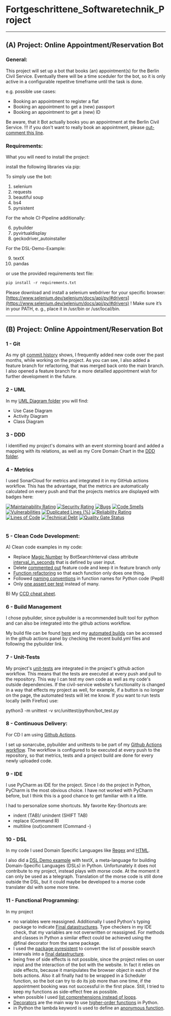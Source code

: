 # Fortgeschrittene_Softwaretechnik_Project

---------------------------------------------------
## (A) Project: Online Appointment/Reservation Bot

### General:
This project will set up a bot that books (an) appointment(s) for the Berlin Civil Service.
Eventually there will be a time sceduler for the bot, so
it is only active in a configurable repetitve timeframe until the task is done.

e.g. possible use cases: 
- Booking an appointment to register a flat
- Booking an appointment to get a (new) passport
- Booking an appointment to get a (new) ID

Be aware, that it Bot actually books you an appointment at the Berlin Civil Service.
!!! if you don't want to really book an appointment, please [out-comment this line](https://github.com/7AtAri/Fortgeschrittene_Softwaretechnik_Project/blob/598a539043de9ffef8297085fe602aaa9dfa07e3/src/main/python/main.py#L81).

### Requirements:
What you will need to install the project:

install the following libraries via pip: 

To simply use the bot:
1) selenium
2) requests
3) beautiful soup 
4) bs4
5) pyrsistent

For the whole CI-Pipeline additionally:

6) pybuilder
7) pyvirtualdisplay
8) geckodriver_autoinstaller

For the DSL-Demo-Example:

9) textX
10) pandas

or use the provided requirements text file:
```diff 
pip install -r requirements.txt
```

Please download and install a selenium webdriver for your specific browser:
[https://www.selenium.dev/selenium/docs/api/py/#drivers](https://www.selenium.dev/selenium/docs/api/py/#drivers)
! Make sure it’s in your PATH, e. g., place it in /usr/bin or /usr/local/bin.

--------------------------------------------------
## (B) Project: Online Appointment/Reservation Bot

### 1 - Git
As my git [commit history](https://github.com/7AtAri/Fortgeschrittene_Softwaretechnik_Project/commits) shows,
I frequently added new code over the past months, while working on the project. As you can see, I also added a feature branch for refactoring, 
that was merged back onto the main branch. I also opened a feature branch for a more detailled appointment wish for further development in the future.

### 2 - UML 

In my [UML Diagram folder](https://github.com/7AtAri/Fortgeschrittene_Softwaretechnik_Project/tree/main/UML_Diagrams) you will find:
- Use Case Diagram
- Activity Diagram
- Class Diagram

### 3 - DDD 

I identified my project's domains with an event storming board and added a mapping with its relations, as well as my Core Domain Chart in the [DDD folder](https://github.com/7AtAri/Fortgeschrittene_Softwaretechnik_Project/tree/main/event%20storming:DDD).

### 4 - Metrics
I used SonarCloud for metrics and integrated it in my GitHub actions workflow. 
This has the advantage, that the metrics are automatically calculated on every push 
and that the projects metrics are displayed with badges here:

[![Maintainability Rating](https://sonarcloud.io/api/project_badges/measure?project=7AtAri_Fortgeschrittene_Softwaretechnik_Project&metric=sqale_rating)](https://sonarcloud.io/summary/new_code?id=7AtAri_Fortgeschrittene_Softwaretechnik_Project)
[![Security Rating](https://sonarcloud.io/api/project_badges/measure?project=7AtAri_Fortgeschrittene_Softwaretechnik_Project&metric=security_rating)](https://sonarcloud.io/summary/new_code?id=7AtAri_Fortgeschrittene_Softwaretechnik_Project)
[![Bugs](https://sonarcloud.io/api/project_badges/measure?project=7AtAri_Fortgeschrittene_Softwaretechnik_Project&metric=bugs)](https://sonarcloud.io/summary/new_code?id=7AtAri_Fortgeschrittene_Softwaretechnik_Project)
[![Code Smells](https://sonarcloud.io/api/project_badges/measure?project=7AtAri_Fortgeschrittene_Softwaretechnik_Project&metric=code_smells)](https://sonarcloud.io/summary/new_code?id=7AtAri_Fortgeschrittene_Softwaretechnik_Project)
[![Vulnerabilities](https://sonarcloud.io/api/project_badges/measure?project=7AtAri_Fortgeschrittene_Softwaretechnik_Project&metric=vulnerabilities)](https://sonarcloud.io/summary/new_code?id=7AtAri_Fortgeschrittene_Softwaretechnik_Project)
[![Duplicated Lines (%)](https://sonarcloud.io/api/project_badges/measure?project=7AtAri_Fortgeschrittene_Softwaretechnik_Project&metric=duplicated_lines_density)](https://sonarcloud.io/summary/new_code?id=7AtAri_Fortgeschrittene_Softwaretechnik_Project)
[![Reliability Rating](https://sonarcloud.io/api/project_badges/measure?project=7AtAri_Fortgeschrittene_Softwaretechnik_Project&metric=reliability_rating)](https://sonarcloud.io/summary/new_code?id=7AtAri_Fortgeschrittene_Softwaretechnik_Project)
[![Lines of Code](https://sonarcloud.io/api/project_badges/measure?project=7AtAri_Fortgeschrittene_Softwaretechnik_Project&metric=ncloc)](https://sonarcloud.io/summary/new_code?id=7AtAri_Fortgeschrittene_Softwaretechnik_Project)
[![Technical Debt](https://sonarcloud.io/api/project_badges/measure?project=7AtAri_Fortgeschrittene_Softwaretechnik_Project&metric=sqale_index)](https://sonarcloud.io/summary/new_code?id=7AtAri_Fortgeschrittene_Softwaretechnik_Project)
[![Quality Gate Status](https://sonarcloud.io/api/project_badges/measure?project=7AtAri_Fortgeschrittene_Softwaretechnik_Project&metric=alert_status)](https://sonarcloud.io/summary/new_code?id=7AtAri_Fortgeschrittene_Softwaretechnik_Project)
# 

### 5 - Clean Code Development: 

A) Clean code examples in my code:
- Replace [Magic Number](https://github.com/7AtAri/Fortgeschrittene_Softwaretechnik_Project/commit/78fa9ea433ef4b0d0d6018476a5b46a57d7e61fd) by BotSearchInterval class attribute [interval_in_seconds](https://github.com/7AtAri/Fortgeschrittene_Softwaretechnik_Project/blob/bf32637d7460062c24e1fd9ba7a6a254d175f331/src/main/python/main.py#L74) that is defined by user input.
- Delete [commented out](https://github.com/7AtAri/Fortgeschrittene_Softwaretechnik_Project/commit/abd6c4d2023cb7f22c0f9ff6980eebc7e4ab1202#diff-d283440e31c4e4b0db72165fa8e9adb638efc0895f3628a8bfd6903f307fd233) feature code and keep it in feature branch only
- [Function refactoring](https://github.com/7AtAri/Fortgeschrittene_Softwaretechnik_Project/commit/1eca63492484012cd03e442262f2afa28e316180) so that each function only does one thing.
- Followed [naming conventions](https://github.com/7AtAri/Fortgeschrittene_Softwaretechnik_Project/commit/1eca63492484012cd03e442262f2afa28e316180) in function names for Python code (Pep8)
- Only [one assert per test](https://github.com/7AtAri/Fortgeschrittene_Softwaretechnik_Project/blob/3194efe07d6b149e74f2e7e78ca3272a78170d68/src/unittest/python/appointmentbot_tests.py#L37) instead of many.

B) My [CCD cheat sheet](https://github.com/7AtAri/Fortgeschrittene_Softwaretechnik_Project/blob/main/CCD_cheat_sheet.pdf).


### 6 - Build Management
I chose pybuilder, since pybuilder is a recommended built tool for python
and can also be integrated into the github actions workflow.

My build file can be found [here](https://github.com/7AtAri/Fortgeschrittene_Softwaretechnik_Project/blob/main/build.py)
and my [automated builds](https://github.com/7AtAri/Fortgeschrittene_Softwaretechnik_Project/actions) can be accessed in the github actions
panel by checking the recent build.yml files and following the pybuilder link.


### 7 - Unit-Tests
My project's [unit-tests](https://github.com/7AtAri/Fortgeschrittene_Softwaretechnik_Project/blob/main/src/unittest/python/bot_test.py) are integrated in the project's github action workflow. This means that the tests are executed at every push and pull to the repository. This way I can test my own code as well as my code's outside dependencies. If the civil-service website's functionality is changed in a way that effects my project as well, for example, if a button is no longer on the page, the automated tests will let me know.
If you want to run tests locally (with Firefox) use:

python3 -m unittest -v src/unittest/python/bot_test.py

### 8 - Continuous Delivery:

For CD I am using [Github Actions](https://github.com/7AtAri/Fortgeschrittene_Softwaretechnik_Project/actions). 

I set up sonarcube, pybuilder and unittests to be part of my [Github Actions workflow](https://github.com/7AtAri/Fortgeschrittene_Softwaretechnik_Project/blob/main/.github/workflows/build.yml).
The workflow is configured to be executed at every push to the repository, so that metrics, tests and a project build are done for every newly uploaded code. 

### 9 - IDE
I use PyCharm as IDE for the project. Since I do the project in Python,
PyCharm is the most obvious choice. I have not worked with PyCharm before, but I think this is a good chance to get familiar with it a little.

I had to personalize some shortcuts.
My favorite Key-Shortcuts are: 

- indent (TAB)/ unindent (SHIFT TAB)
- replace (Command R)
- multiline (out)comment (Command -) 

### 10 - DSL

In my code I used Domain Specific Languages like [Regex](https://github.com/7AtAri/Fortgeschrittene_Softwaretechnik_Project/blob/b70d9798e5442b6cdc6f25cb50c4bbcd42521b24/src/main/python/user_input.py#L36) and [HTML](https://github.com/7AtAri/Fortgeschrittene_Softwaretechnik_Project/blob/b70d9798e5442b6cdc6f25cb50c4bbcd42521b24/src/main/python/civilservice_bot.py#L162). 

I also did a [DSL Demo example](https://github.com/7AtAri/Fortgeschrittene_Softwaretechnik_Project/tree/main/DSL) with
textX, a meta-language for building Domain-Specific Languages (DSLs) in Python. Unfortunately it does not contribute to my project, instead plays with morse code. At the moment it can only be used as a telegraph. Translation of the morse code is still done outside the DSL, but it could maybe be developed to a morse code translater dsl with some more time.


### 11 - Functional Programming:

In my project

- no variables were reassigned. Additionally I used Python's typing package to indicate [Final datastructures](https://github.com/7AtAri/Fortgeschrittene_Softwaretechnik_Project/commit/7ff084d3a5aa0b905c6f557b05f563dfabd8672b#diff-d283440e31c4e4b0db72165fa8e9adb638efc0895f3628a8bfd6903f307fd233). Type checkers in my IDE check, that my variables are not overwritten or reassigned. For methods and classes in Python a similar effect could be achieved using the @final decorator from the same package.
- I used the [package pyresistent](https://pypi.org/project/pyrsistent/) to convert the list of possible search intervals into a [final datastructure](https://github.com/7AtAri/Fortgeschrittene_Softwaretechnik_Project/commit/722c25bb40abc4f79f3337deb05c1b847d682611#diff-d283440e31c4e4b0db72165fa8e9adb638efc0895f3628a8bfd6903f307fd233).
- being free of side effects is not possible, since the project relies on user input and the interaction of the bot with the website. In fact it relies on side effects, because it manipulates the browser object in each of the bots actions. Also it all finally had to be wrapped in a Scheduler function, so the bot can try to do its job more than one time, if the appointment booking was not successful in the first place. Still, I tried to keep my functions as side-effect free as possible. 
- when possible I used [list comprehensions instead of loops](https://github.com/7AtAri/Fortgeschrittene_Softwaretechnik_Project/blob/722c25bb40abc4f79f3337deb05c1b847d682611/src/main/python/user_input.py#L86).
- [Decorators](https://github.com/7AtAri/Fortgeschrittene_Softwaretechnik_Project/blob/f43e0cda88308f8f093eac985114e60c30875856/src/main/python/civilservice_bot.py#L17) are the main way to use [higher-order functions](https://github.com/7AtAri/Fortgeschrittene_Softwaretechnik_Project/blob/a84d701302b93d9e41babf7e92d6d559368017b1/src/main/python/decorators.py#L1) in Python. 
- in Python the lambda keyword is used to define an [anonymous function](https://github.com/7AtAri/Fortgeschrittene_Softwaretechnik_Project/commit/471be4a90e4aa09434456fbb1ff51bbbd2ea0d29).








